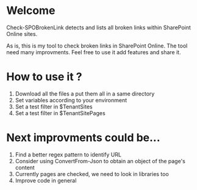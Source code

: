 # Welcome
Check-SPOBrokenLink detects and lists all broken links within SharePoint Online sites.

As is, this is my tool to check broken links in SharePoint Online. The tool need many improvments. Feel free to use it add features and share it.

# How to use it ?
1. Download all the files a put them all in a same directory
2. Set variables according to your environment
3. Set a test filter in $TenantSites
4. Set a test filter in $TenantSitePages

# Next improvments could be...
1. Find a better regex pattern to identify URL
2. Consider using ConvertFrom-Json to obtain an object of the page's content
3. Currently pages are checked, we need to look in libraries too
4. Improve code in general
